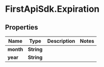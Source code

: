 # FirstApiSdk.Expiration

## Properties
Name | Type | Description | Notes
------------ | ------------- | ------------- | -------------
**month** | **String** |  | 
**year** | **String** |  | 


